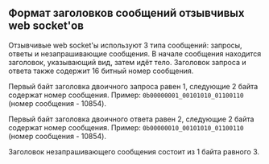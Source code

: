 ## Формат заголовков сообщений отзывчивых web socket'ов

Отзывчивые web socket'ы используют 3 типа сообщений: запросы, ответы и незапрашивающие сообщения.
В начале сообщения находится заголовок, указывающий вид, затем идёт тело.
Заголовок запроса и ответа также содержит 16 битный номер сообщения.

Первый байт заголовка двоичного запроса равен 1, следующие 2 байта содержат номер сообщения.
Пример: `0b00000001_00101010_01100110` (номер сообщения - 10854).

Первый байт заголовка двоичного ответа равен 2, следующие 2 байта содержат номер сообщения.
Пример: `0b00000010_00101010_01100110` (номер сообщения - 10854).

Заголовок незапрашивающего сообщения состоит из 1 байта равного 3.
